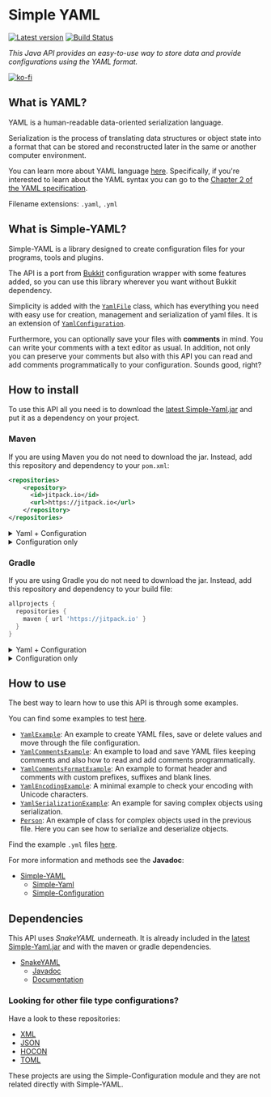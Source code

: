 # Simple YAML

[![Latest version](https://jitpack.io/v/Carleslc/Simple-YAML.svg)](https://jitpack.io/#Carleslc/Simple-YAML) [![Build Status](https://app.travis-ci.com/Carleslc/Simple-YAML.svg?branch=master)](https://app.travis-ci.com/Carleslc/Simple-YAML)

_This Java API provides an easy-to-use way to store data and provide configurations using the YAML format._

[![ko-fi](https://www.ko-fi.com/img/githubbutton_sm.svg)](https://ko-fi.com/carleslc)

## What is YAML?

YAML is a human-readable data-oriented serialization language.

Serialization is the process of translating data structures or object state into a format that can be stored and reconstructed later in the same or another computer environment.

You can learn more about YAML language [here](http://www.yaml.org/spec/1.2/spec.html). Specifically, if you're interested to learn about the YAML syntax you can go to the
[Chapter 2 of the YAML specification](http://www.yaml.org/spec/1.2/spec.html#Preview).

Filename extensions: `.yaml`, `.yml`

## What is Simple-YAML?

Simple-YAML is a library designed to create configuration files for your programs, tools and plugins.

The API is a port from [Bukkit](https://github.com/Bukkit/Bukkit) configuration wrapper with some features added, so you can use this library wherever you want without Bukkit dependency.

Simplicity is added with the [`YamlFile`](https://carleslc.me/Simple-YAML/doc/Simple-Yaml/org/simpleyaml/configuration/file/YamlFile.html) class, which has everything you need with easy use for creation, management and serialization of yaml files. It is an extension of [`YamlConfiguration`](https://carleslc.me/Simple-YAML/doc/Simple-Yaml/org/simpleyaml/configuration/file/YamlConfiguration.html).

Furthermore, you can optionally save your files with **comments** in mind. You can write your comments with a text editor as usual.
In addition, not only you can preserve your comments but also with this API you can read and add comments programmatically to your configuration. Sounds good, right?

## How to install

To use this API all you need is to download the [latest Simple-Yaml.jar](https://github.com/Carleslc/Simple-YAML/releases) and put it as a dependency on your project.

### Maven

If you are using Maven you do not need to download the jar. Instead, add this repository and dependency to your `pom.xml`:

```xml
<repositories>
    <repository>
      <id>jitpack.io</id>
      <url>https://jitpack.io</url>
    </repository>
</repositories>
```

<details>
  <summary>Yaml + Configuration</summary>

```xml
<dependency>
    <groupId>me.carleslc.Simple-YAML</groupId>
    <artifactId>Simple-Yaml</artifactId>
    <version>1.8.1</version>
</dependency>
```

</details>

<details>
  <summary>Configuration only</summary>

```xml
<dependency>
    <groupId>me.carleslc.Simple-YAML</groupId>
    <artifactId>Simple-Configuration</artifactId>
    <version>1.8.1</version>
</dependency>
```

</details>

### Gradle

If you are using Gradle you do not need to download the jar. Instead, add this repository and dependency to your build file:

```gradle
allprojects {
  repositories {
    maven { url 'https://jitpack.io' }
  }
}
```

<details>
  <summary>Yaml + Configuration</summary>

```gradle
dependencies {
  implementation 'me.carleslc.Simple-YAML:Simple-Yaml:1.8.1'
}
```

</details>

<details>
  <summary>Configuration only</summary>

```gradle
dependencies {
  implementation 'me.carleslc.Simple-YAML:Simple-Configuration:1.8.1'
}
```

</details>

## How to use

The best way to learn how to use this API is through some examples.

You can find some examples to test [here](https://github.com/Carleslc/Simple-YAML/tree/master/Simple-Yaml/src/test/java/org/simpleyaml/examples).

* [`YamlExample`](https://github.com/Carleslc/Simple-YAML/blob/master/Simple-Yaml/src/test/java/org/simpleyaml/examples/YamlExample.java): An example to create YAML files, save or delete values and move through the file configuration.
* [`YamlCommentsExample`](https://github.com/Carleslc/Simple-YAML/blob/master/Simple-Yaml/src/test/java/org/simpleyaml/examples/YamlCommentsExample.java): An example to load and save YAML files keeping comments and also how to read and add comments programmatically.
* [`YamlCommentsFormatExample`](https://github.com/Carleslc/Simple-YAML/blob/master/Simple-Yaml/src/test/java/org/simpleyaml/examples/YamlCommentsFormatExample.java): An example to format header and comments with custom prefixes, suffixes and blank lines.
* [`YamlEncodingExample`](https://github.com/Carleslc/Simple-YAML/blob/master/Simple-Yaml/src/test/java/org/simpleyaml/examples/YamlEncodingExample.java): A minimal example to check your encoding with Unicode characters.
* [`YamlSerializationExample`](https://github.com/Carleslc/Simple-YAML/blob/master/Simple-Yaml/src/test/java/org/simpleyaml/examples/YamlSerializationExample.java): An example for saving complex objects using serialization.
* [`Person`](https://github.com/Carleslc/Simple-YAML/blob/master/Simple-Yaml/src/test/java/org/simpleyaml/examples/Person.java): An example of class for complex objects used in the previous file. Here you can see how to serialize and deserialize objects.

Find the example `.yml` files [here](https://github.com/Carleslc/Simple-YAML/tree/master/Simple-Yaml/src/test/resources).

For more information and methods see the **Javadoc**:

- [Simple-YAML](https://carleslc.me/Simple-YAML/doc)
  - [Simple-Yaml](https://carleslc.me/Simple-YAML/doc/Simple-Yaml)
  - [Simple-Configuration](https://carleslc.me/Simple-YAML/doc/Simple-Configuration)

## Dependencies

This API uses _SnakeYAML_ underneath. It is already included in the [latest Simple-Yaml.jar](https://github.com/Carleslc/Simple-YAML/releases) and with the maven or gradle dependencies.

* [SnakeYAML](https://bitbucket.org/snakeyaml/snakeyaml)
    + [Javadoc](https://javadoc.io/doc/org.yaml/snakeyaml/latest/index.html)
    + [Documentation](https://bitbucket.org/snakeyaml/snakeyaml/wiki/Documentation)

### Looking for other file type configurations?

Have a look to these repositories:

- [XML](https://github.com/portlek/xmlgration)
- [JSON](https://github.com/portlek/jsongration)
- [HOCON](https://github.com/portlek/hocongration)
- [TOML](https://github.com/portlek/tomlgration)

These projects are using the Simple-Configuration module and they are not related directly with Simple-YAML.